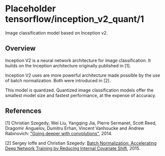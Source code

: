 # Placeholder tensorflow/inception_v2_quant/1
Image classification model based on Inception v2.

<!-- module-type: image-classification -->
<!-- task: image-classification -->

## Overview

Inception V2 is a neural network architecture for image classification.
It builds on the Inception architecture originally published in [1].

Inception V2 uses are more powerful architecture made possible by
the use of batch normalization. Both were introduced in [2].

This model is quantized. Quantized image classification models offer the
smallest model size and fastest performance, at the expense of accuracy.

## References

[1] Christian Szegedy, Wei Liu, Yangqing Jia, Pierre Sermanet, Scott Reed,
Dragomir Anguelov, Dumitru Erhan, Vincent Vanhoucke and Andrew Rabinovich:
["Going deeper with convolutions"](https://arxiv.org/abs/1409.4842), 2014.

[2] Sergey Ioffe and Christian Szegedy:
[Batch Normalization: Accelerating Deep Network Training by Reducing Internal Covariate Shift](https://arxiv.org/abs/1502.03167), 2015.
